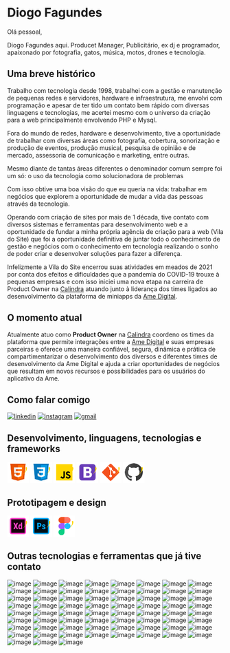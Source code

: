 # Diogo Fagundes

Olá pessoal,

Diogo Fagundes aqui. Producet Manager, Publicitário, ex dj e programador, apaixonado por fotografia, gatos, música, motos, drones e tecnologia.


## Uma breve histórico

Trabalho com tecnologia desde 1998, trabalhei com a gestão e manutenção de pequenas redes e servidores, hardware e infraestrutura, me envolvi com programação e apesar de ter tido um contato bem rápido com diversas linguagens e tecnologias, me acertei mesmo com o universo da criação para a web principalmente envolvendo PHP e Mysql.

Fora do mundo de redes, hardware e desenvolvimento, tive a oportunidade de trabalhar com diversas áreas como fotografia, cobertura, sonorização e produção de eventos, produção musical, pesquisa de opinião e de mercado, assessoria de comunicação e marketing, entre outras.

Mesmo diante de tantas áreas diferentes o denominador comum sempre foi um só:
o uso da tecnologia como solucionadora de problemas

Com isso obtive uma boa visão do que eu queria na vida: trabalhar em negócios que explorem a oportunidade de mudar a vida das pessoas através da tecnologia.

Operando com criação de sites por mais de 1 década, tive contato com diversos sistemas e ferramentas para desenvolvimento web e a oportunidade de fundar a minha própria agência de criação para a web (Vila do Site) que foi a oportunidade definitiva de juntar todo o conhecimento de gestão e negócios com o conhecimento em tecnologia realizando o sonho de poder criar e desenvolver soluções para fazer a diferença.

Infelizmente a Vila do Site encerrou suas atividades em meados de 2021 por conta dos efeitos e dificuldades que a pandemia do COVID-19 trouxe à pequenas empresas e com isso iniciei uma nova etapa na carreira de Product Owner na [Calindra](https://calindra.com.br) atuando junto à liderança dos times ligados ao desenvolvimento da plataforma de miniapps da [Ame Digital](https://www.amedigital.com/).


## O momento atual

Atualmente atuo como **Product Owner** na [Calindra](https://calindra.com.br) coordeno os times da plataforma que permite integrações entre a [Ame Digital](https://www.amedigital.com/) e suas empresas parceiras e oferece uma maneira confiável, segura, dinâmica e prática de compartimentarizar o desenvolvimento dos diversos e diferentes times de desenvolvimento da Ame Digital e ajuda a criar oportunidades de negócios que resultam em novos recursos e possibilidades para os usuários do aplicativo da Ame.


## Como falar comigo

[![linkedin](https://img.shields.io/badge/LinkedIn-0077B5?style=for-the-badge&logo=linkedin&logoColor=white)](https://www.linkedin.com/in/diogo-fagundes/)
[![instagram](https://img.shields.io/badge/Instagram-E4405F?style=for-the-badge&logo=instagram&logoColor=white)](https://www.instagram.com/djmacloud/)
[![gmail](https://img.shields.io/badge/Gmail-D14836?style=for-the-badge&logo=gmail&logoColor=white)](mailto:djmacloud@gmail.com)



## Desenvolvimento, linguagens, tecnologias e frameworks

<a href="https://developer.mozilla.org/pt-BR/docs/Web/HTML"><img src="https://github.com/djmacloud/djmacloud/raw/main/img/icons/html5.svg" width="50px"></a>
<a href="https://developer.mozilla.org/pt-BR/docs/Web/CSS"><img src="https://github.com/djmacloud/djmacloud/raw/main/img/icons/css.svg" width="50px"></a>
<a href="https://developer.mozilla.org/pt-BR/docs/Web/JavaScript"><img src="https://github.com/djmacloud/djmacloud/raw/main/img/icons/javascript.svg" width="50px"></a>
<a href="https://getbootstrap.com/"><img src="https://github.com/djmacloud/djmacloud/raw/main/img/icons/bootstrap.svg" width="50px"></a>
<a href="https://git-scm.com/"><img src="https://github.com/djmacloud/djmacloud/raw/main/img/icons/git.svg" width="50px"></a>
<a href="https://github.com/"><img src="https://github.com/djmacloud/djmacloud/raw/main/img/icons/github.svg" width="50px"></a>



## Prototipagem e design

<a href="https://www.adobe.com/br/products/xd.html"><img src="https://github.com/djmacloud/djmacloud/raw/main/img/icons/adobexd.svg" width="50px"></a>
<a href="https://www.adobe.com/br/products/photoshop.html"><img src="https://github.com/djmacloud/djmacloud/raw/main/img/icons/photoshop.svg" width="50px"></a>
<a href="https://www.figma.com/"><img src="https://github.com/djmacloud/djmacloud/raw/main/img/icons/figma.svg" width="50px"></a>


## Outras tecnologias e ferramentas que já tive contato

![image](https://img.shields.io/badge/Python-FFD43B?style=for-the-badge&logo=python&logoColor=darkgreen)
![image](https://img.shields.io/badge/PHP-777BB4?style=for-the-badge&logo=php&logoColor=white)
![image](https://img.shields.io/badge/MySQL-00000F?style=for-the-badge&logo=mysql&logoColor=white)
![image](https://img.shields.io/badge/Vue.js-35495E?style=for-the-badge&logo=vuedotjs&logoColor=4FC08D)
![image](https://img.shields.io/badge/Material--UI-0081CB?style=for-the-badge&logo=material-ui&logoColor=white)
![image](https://img.shields.io/badge/Drupal-0678BE?style=for-the-badge&logo=drupal&logoColor=white)
![image](https://img.shields.io/badge/Laravel-FF2D20?style=for-the-badge&logo=laravel&logoColor=white)
![image](https://img.shields.io/badge/nuxt.js-00C58E?style=for-the-badge&logo=nuxtdotjs&logoColor=white)
![image](https://img.shields.io/badge/Nginx-009639?style=for-the-badge&logo=nginx&logoColor=white)
![image](https://img.shields.io/badge/-materialize--css-ff69b4?style=for-the-badge&logo=materialize--css&logoColor=white)
![image](https://img.shields.io/badge/GitKraken-179287?style=for-the-badge&logo=GitKraken&logoColor=white)
![image](https://img.shields.io/badge/Font_Awesome-339AF0?style=for-the-badge&logo=fontawesome&logoColor=white)
![image](https://img.shields.io/badge/Jira-0052CC?style=for-the-badge&logo=Jira&logoColor=white)
![image](https://img.shields.io/badge/Digital_Ocean-0080FF?style=for-the-badge&logo=DigitalOcean&logoColor=white)
![image](https://img.shields.io/badge/Heroku-430098?style=for-the-badge&logo=heroku&logoColor=white)
![image](https://img.shields.io/badge/Amazon_AWS-FF9900?style=for-the-badge&logo=amazonaws&logoColor=white)
![image](https://img.shields.io/badge/GitHub_Actions-2088FF?style=for-the-badge&logo=github-actions&logoColor=white)
![image](https://img.shields.io/badge/Vercel-000000?style=for-the-badge&logo=vercel&logoColor=white)
![image](https://img.shields.io/badge/MongoDB-4EA94B?style=for-the-badge&logo=mongodb&logoColor=white)
![image](https://img.shields.io/badge/MySQL-005C84?style=for-the-badge&logo=mysql&logoColor=white)
![image](https://img.shields.io/badge/Apache-D22128?style=for-the-badge&logo=Apache&logoColor=white)
![image](https://img.shields.io/badge/axios-671ddf?&style=for-the-badge&logo=axios&logoColor=white)
![image](https://img.shields.io/badge/GitHub%20Pages-222222?style=for-the-badge&logo=GitHub%20Pages&logoColor=white)
![image](https://img.shields.io/badge/Insomnia-5849be?style=for-the-badge&logo=Insomnia&logoColor=white)
![image](https://img.shields.io/badge/jQuery-0769AD?style=for-the-badge&logo=jquery&logoColor=white)
![image](https://img.shields.io/badge/JWT-000000?style=for-the-badge&logo=JSON%20web%20tokens&logoColor=white)
![image](https://img.shields.io/badge/Markdown-000000?style=for-the-badge&logo=markdown&logoColor=white)
![image](https://img.shields.io/badge/Node%20js-339933?style=for-the-badge&logo=nodedotjs&logoColor=white)
![image](https://img.shields.io/badge/npm-CB3837?style=for-the-badge&logo=npm&logoColor=white)
![image](https://img.shields.io/badge/Postman-FF6C37?style=for-the-badge&logo=Postman&logoColor=white)
![image](https://img.shields.io/badge/React-20232A?style=for-the-badge&logo=react&logoColor=61DAFB)
![image](https://img.shields.io/badge/Shell_Script-121011?style=for-the-badge&logo=gnu-bash&logoColor=white)
![image](https://img.shields.io/badge/storybook-FF4785?style=for-the-badge&logo=storybook&logoColor=white)
![image](https://img.shields.io/badge/Vue%20js-35495E?style=for-the-badge&logo=vuedotjs&logoColor=4FC08D)
![image](https://img.shields.io/badge/PayPal-00457C?style=for-the-badge&logo=paypal&logoColor=white)
![image](https://img.shields.io/badge/Stripe-626CD9?style=for-the-badge&logo=Stripe&logoColor=white)
![image](https://img.shields.io/badge/Python-FFD43B?style=for-the-badge&logo=python&logoColor=blue)
![image](https://img.shields.io/badge/Snyk-4C4A73?style=for-the-badge&logo=snyk&logoColor=white)
![image](https://img.shields.io/badge/GitLab-330F63?style=for-the-badge&logo=gitlab&logoColor=white)
![image](https://img.shields.io/badge/GitHub-100000?style=for-the-badge&logo=github&logoColor=white)
![image](https://img.shields.io/badge/Google_Play-414141?style=for-the-badge&logo=google-play&logoColor=white)
![image](https://img.shields.io/badge/VMware-231f20?style=for-the-badge&logo=VMware&logoColor=white)
![image](https://img.shields.io/badge/VirtualBox-21416b?style=for-the-badge&logo=VirtualBox&logoColor=white)
![image](https://img.shields.io/badge/replit-667881?style=for-the-badge&logo=replit&logoColor=white)
![image](https://img.shields.io/badge/Netlify-00C7B7?style=for-the-badge&logo=netlify&logoColor=white)
![image](https://img.shields.io/badge/Salesforce-00A1E0?style=for-the-badge&logo=Salesforce&logoColor=white)
![image](https://img.shields.io/badge/Google%20Analytics-E37400?style=for-the-badge&logo=google%20analytics&logoColor=white)
![image](https://img.shields.io/badge/Android-3DDC84?style=for-the-badge&logo=android&logoColor=white)
![image](https://img.shields.io/badge/Linux-FCC624?style=for-the-badge&logo=linux&logoColor=black)
![image](https://img.shields.io/badge/Windows-0078D6?style=for-the-badge&logo=windows&logoColor=white)
![image](https://img.shields.io/badge/Kali_Linux-557C94?style=for-the-badge&logo=kali-linux&logoColor=white)
![image](https://img.shields.io/badge/Ubuntu-E95420?style=for-the-badge&logo=ubuntu&logoColor=white)
![image](https://img.shields.io/badge/Linux_Mint-87CF3E?style=for-the-badge&logo=linux-mint&logoColor=white)
![image](https://img.shields.io/badge/Debian-A81D33?style=for-the-badge&logo=debian&logoColor=white)
![image](https://img.shields.io/badge/lineageos-167C80?style=for-the-badge&logo=lineageos&logoColor=white)
![image](https://img.shields.io/badge/Visual_Studio_Code-0078D4?style=for-the-badge&logo=visual%20studio%20code&logoColor=white)
![image](https://img.shields.io/badge/Atom-66595C?style=for-the-badge&logo=Atom&logoColor=white)
![image](https://img.shields.io/badge/sublime_text-%23575757.svg?&style=for-the-badge&logo=sublime-text&logoColor=important)
![image](https://img.shields.io/badge/pycharm-143?style=for-the-badge&logo=pycharm&logoColor=black&color=black&labelColor=green)
![image](https://img.shields.io/badge/Google_Play-414141?style=for-the-badge&logo=google-play&logoColor=white)
![image](https://img.shields.io/badge/Microsoft_Office-D83B01?style=for-the-badge&logo=microsoft-office&logoColor=white)
![image](https://img.shields.io/badge/LibreOffice-18A303?style=for-the-badge&logo=LibreOffice&logoColor=white)
![image](https://img.shields.io/badge/Adobe-Photoshop-31A8FF?style=for-the-badge&logo=Adobe-Photoshop&labelColor=0a446b&logoWidth=15)
![image](https://img.shields.io/badge/Adobe%20Illustrator-FF9A00?style=for-the-badge&logo=adobe%20illustrator&logoColor=white)
![image](https://img.shields.io/badge/Adobe%20InDesign-FF3366?style=for-the-badge&logo=Adobe%20InDesign&logoColor=white)
![image](https://img.shields.io/badge/InVision-FF3366?style=for-the-badge&logo=InVision&logoColor=white)
![image](https://img.shields.io/badge/Wordpress-21759B?style=for-the-badge&logo=wordpress&logoColor=white)
